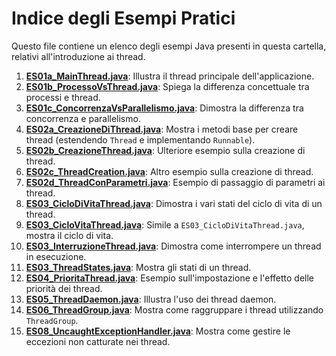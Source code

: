 # Indice degli Esempi Pratici

Questo file contiene un elenco degli esempi Java presenti in questa cartella, relativi all'introduzione ai thread.

1.  **[ES01a_MainThread.java](ES01a_MainThread.java)**: Illustra il thread principale dell'applicazione.
2.  **[ES01b_ProcessoVsThread.java](ES01b_ProcessoVsThread.java)**: Spiega la differenza concettuale tra processi e thread.
3.  **[ES01c_ConcorrenzaVsParallelismo.java](ES01c_ConcorrenzaVsParallelismo.java)**: Dimostra la differenza tra concorrenza e parallelismo.
4.  **[ES02a_CreazioneDiThread.java](ES02a_CreazioneDiThread.java)**: Mostra i metodi base per creare thread (estendendo `Thread` e implementando `Runnable`).
5.  **[ES02b_CreazioneThread.java](ES02b_CreazioneThread.java)**: Ulteriore esempio sulla creazione di thread.
6.  **[ES02c_ThreadCreation.java](ES02c_ThreadCreation.java)**: Altro esempio sulla creazione di thread.
7.  **[ES02d_ThreadConParametri.java](ES02d_ThreadConParametri.java)**: Esempio di passaggio di parametri ai thread.
8.  **[ES03_CicloDiVitaThread.java](ES03_CicloDiVitaThread.java)**: Dimostra i vari stati del ciclo di vita di un thread.
9.  **[ES03_CicloVitaThread.java](ES03_CicloVitaThread.java)**: Simile a `ES03_CicloDiVitaThread.java`, mostra il ciclo di vita.
10. **[ES03_InterruzioneThread.java](ES03_InterruzioneThread.java)**: Dimostra come interrompere un thread in esecuzione.
11. **[ES03_ThreadStates.java](ES03_ThreadStates.java)**: Mostra gli stati di un thread.
12. **[ES04_PrioritaThread.java](ES04_PrioritaThread.java)**: Esempio sull'impostazione e l'effetto delle priorità dei thread.
13. **[ES05_ThreadDaemon.java](ES05_ThreadDaemon.java)**: Illustra l'uso dei thread daemon.
14. **[ES06_ThreadGroup.java](ES06_ThreadGroup.java)**: Mostra come raggruppare i thread utilizzando `ThreadGroup`.
15. **[ES08_UncaughtExceptionHandler.java](ES08_UncaughtExceptionHandler.java)**: Mostra come gestire le eccezioni non catturate nei thread.